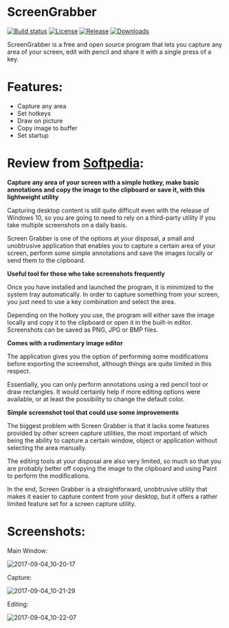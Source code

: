 # ScreenGrabber

[![Build status](https://img.shields.io/appveyor/ci/qvepoy/ScreenGrabber.svg?label=Build&maxAge=60)](https://ci.appveyor.com/project/qvepoy/ScreenGrabber)
[![License](https://img.shields.io/github/license/qvepoy/ScreenGrabber.svg?label=License&maxAge=86400)](./LICENSE.txt)
[![Release](https://img.shields.io/github/release/qvepoy/ScreenGrabber.svg?label=Release&maxAge=60)](https://github.com/qvepoy/ScreenGrabber/releases/latest)
[![Downloads](https://img.shields.io/github/downloads/qvepoy/ScreenGrabber/latest/total.svg?label=Downloads&maxAge=60)](https://github.com/qvepoy/ScreenGrabber/releases/latest)

ScreenGrabber is a free and open source program that lets you capture any area of your screen, edit with pencil and share it with a single press of a key. 

# Features: 

- Capture any area
- Set hotkeys
- Draw on picture
- Copy image to buffer
- Set startup

# Review from [Softpedia][softpedia]:

**Capture any area of your screen with a simple hotkey, make basic annotations and copy the image to the clipboard or save it, with this lightweight utility**

Capturing desktop content is still quite difficult even with the release of Windows 10, so you are going to need to rely on a third-party utility if you take multiple screenshots on a daily basis.

Screen Grabber is one of the options at your disposal, a small and unobtrusive application that enables you to capture a certain area of your screen, perform some simple annotations and save the images locally or send them to the clipboard.

**Useful tool for those who take screenshots frequently**

Once you have installed and launched the program, it is minimized to the system tray automatically. In order to capture something from your screen, you just need to use a key combination and select the area.

Depending on the hotkey you use, the program will either save the image locally and copy it to the clipboard or open it in the built-in editor. Screenshots can be saved as PNG, JPG or BMP files.

**Comes with a rudimentary image editor**

The application gives you the option of performing some modifications before exporting the screenshot, although things are quite limited in this respect.

Essentially, you can only perform annotations using a red pencil tool or draw rectangles. It would certainly help if more editing options were available, or at least the possibility to change the default color.

**Simple screenshot tool that could use some improvements**

The biggest problem with Screen Grabber is that it lacks some features provided by other screen capture utilities, the most important of which being the ability to capture a certain window, object or application without selecting the area manually.

The editing tools at your disposal are also very limited, so much so that you are probably better off copying the image to the clipboard and using Paint to perform the modifications.

In the end, Screen Grabber is a straightforward, unobtrusive utility that makes it easier to capture content from your desktop, but it offers a rather limited feature set for a screen capture utility.

# Screenshots:

Main Window:

![2017-09-04_10-20-17](https://user-images.githubusercontent.com/23909416/30016038-0d496c20-915c-11e7-9f8f-f3372a3f8b12.gif)

Capture:

![2017-09-04_10-21-29](https://user-images.githubusercontent.com/23909416/30016052-217c1666-915c-11e7-870b-98b0b08f5d9f.gif)

Editing:

![2017-09-04_10-22-07](https://user-images.githubusercontent.com/23909416/30016041-12e5022a-915c-11e7-968a-22b84175ed7e.gif)

   [softpedia]: <http://www.softpedia.com/get/Multimedia/Graphic/Graphic-Capture/qvepoy-Screen-Grabber.shtml>
